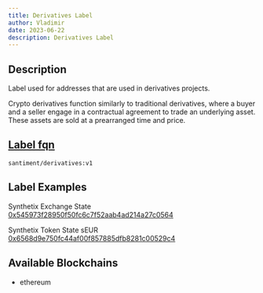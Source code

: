 ```yaml
---
title: Derivatives Label
author: Vladimir
date: 2023-06-22
description: Derivatives Label
---
```


## Description
Label used for addresses that are used in derivatives projects.

Crypto derivatives function similarly to traditional derivatives, 
where a buyer and a seller engage in a contractual agreement to trade an underlying asset. 
These assets are sold at a prearranged time and price. 


## [Label fqn](/labels/label-fqn)

`santiment/derivatives:v1`

## Label Examples
Synthetix Exchange State [0x545973f28950f50fc6c7f52aab4ad214a27c0564](https://etherscan.io/address/0x545973f28950f50fc6c7f52aab4ad214a27c0564)

Synthetix Token State sEUR [0x6568d9e750fc44af00f857885dfb8281c00529c4](https://etherscan.io/address/0x6568d9e750fc44af00f857885dfb8281c00529c4)

## Available Blockchains

* ethereum